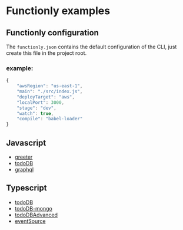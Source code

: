 # Functionly examples
## Functionly configuration
The `functionly.json` contains the default configuration of the CLI, just create this file in the project root.

### example:
```js
{
    "awsRegion": "us-east-1",
    "main": "./src/index.js",
    "deployTarget": "aws",
    "localPort": 3000,
    "stage": "dev",
    "watch": true,
    "compile": "babel-loader"
}
```

## Javascript
- [greeter](https://github.com/jaystack/functionly-examples/tree/master/greeter)
- [todoDB](https://github.com/jaystack/functionly-examples/tree/master/todoDB-es6)
- [graphql](https://github.com/jaystack/functionly-examples/tree/master/graphql)

## Typescript
- [todoDB](https://github.com/jaystack/functionly-examples/tree/master/todoDB)
- [todoDB-mongo](https://github.com/jaystack/functionly-examples/tree/master/todoDB-mongo)
- [todoDBAdvanced](https://github.com/jaystack/functionly-examples/tree/master/todoDBAdvanced)
- [eventSource](https://github.com/jaystack/functionly-examples/tree/master/eventSource)
